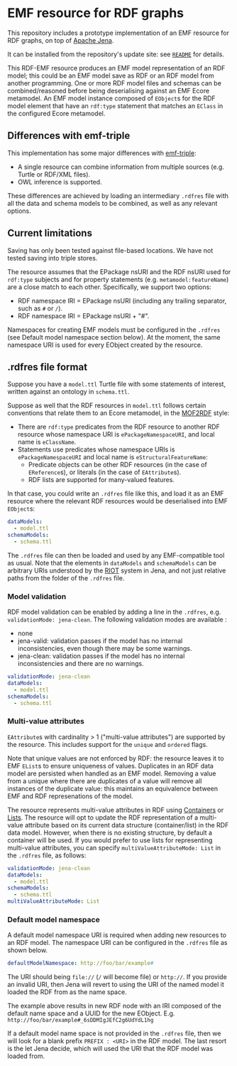 # EMF resource for RDF graphs

This repository includes a prototype implementation of an EMF resource for RDF graphs, on top of [Apache Jena](https://jena.apache.org/).

It can be installed from the repository's update site: see [`README`](./README.md) for details.

This RDF-EMF resource produces an EMF model representation of an RDF model; this could be an EMF model save as RDF or an RDF model from another programming. One or more RDF model files and schemas can be combined/reasoned before being deserialising against an EMF Ecore metamodel. An EMF model instance composed of `EObject`s for the RDF model element that have an `rdf:type` statement that matches an `EClass` in the configured Ecore metamodel.

## Differences with emf-triple

This implementation has some major differences with [emf-triple](https://github.com/ghillairet/emftriple):

* A single resource can combine information from multiple sources (e.g. Turtle or RDF/XML files).
* OWL inference is supported.

These differences are achieved by loading an intermediary `.rdfres` file with all the data and schema models to be combined, as well as any relevant options.

## Current limitations

Saving has only been tested against file-based locations. We have not tested saving into triple stores.

The resource assumes that the EPackage nsURI and the RDF nsURI used for `rdf:type` subjects and for property statements (e.g. `metamodel:featureName`) are a close match to each other.
Specifically, we support two options:

* RDF namespace IRI = EPackage nsURI (including any trailing separator, such as `#` or `/`).
* RDF namespace IRI = EPackage nsURI + "#".

Namespaces for creating EMF models must be configured in the `.rdfres` (see  Default model namespace section below).
At the moment, the same namespace URI is used for every EObject created by the resource.

## .rdfres file format

Suppose you have a `model.ttl` Turtle file with some statements of interest, written against an ontology in `schema.ttl`.

Suppose as well that the RDF resources in `model.ttl` follows certain conventions that relate them to an Ecore metamodel, in the [MOF2RDF](https://www.omg.org/spec/MOF2RDF/1.0/About-MOF2RDF) style:

* There are `rdf:type` predicates from the RDF resource to another RDF resource whose namespace URI is `ePackageNamespaceURI`, and local name is `eClassName`.
* Statements use predicates whose namespace URIs is `ePackageNamespaceURI` and local name is `eStructuralFeatureName`:
  * Predicate objects can be other RDF resources (in the case of `EReference`s), or literals (in the case of `EAttribute`s).
  * RDF lists are supported for many-valued features.

In that case, you could write an `.rdfres` file like this, and load it as an EMF resource where the relevant RDF resources would be deserialised into EMF `EObject`s:

```yaml
dataModels:
  - model.ttl
schemaModels:
  - schema.ttl
```

The `.rdfres` file can then be loaded and used by any EMF-compatible tool as usual.
Note that the elements in `dataModels` and `schemaModels` can be arbitrary URIs understood by the [RIOT](https://jena.apache.org/documentation/io/) system in Jena, and not just relative paths from the folder of the `.rdfres` file.

### Model validation

RDF model validation can be enabled by adding a line in the `.rdfres`, e.g. `validationMode: jena-clean`. The following validation modes are available :

- none
- jena-valid: validation passes if the model has no internal inconsistencies, even though there may be some warnings.
- jena-clean: validation passes if the model has no internal inconsistencies and there are no warnings.

```yaml
validationMode: jena-clean
dataModels:
  - model.ttl
schemaModels:
  - schema.ttl
```

### Multi-value attributes

`EAttribute`s with cardinality > 1 ("multi-value attributes") are supported by the resource.
This includes support for the `unique` and `ordered` flags.

Note that unique values are not enforced by RDF: the resource leaves it to EMF `EList`s to ensure uniqueness of values.
Duplicates in an RDF data model are persisted when handled as an EMF model.
Removing a value from a unique where there are duplicates of a value will remove all instances of the duplicate value: this maintains an equivalence between EMF and RDF represenations of the model.

The resource represents multi-value attributes in RDF using [Containers](https://www.w3.org/TR/rdf-schema/#ch_containervocab) or [Lists](https://www.w3.org/TR/rdf-schema/#ch_collectionvocab).
The resource will opt to update the RDF representation of a multi-value attribute based on its current data structure (container/list) in the RDF data model.
However, when there is no existing structure, by default a container will be used.
If you would prefer to use lists for representing multi-value attributes, you can specify `multiValueAttributeMode: List` in the `.rdfres` file, as follows:

```yaml
validationMode: jena-clean
dataModels:
  - model.ttl
schemaModels:
  - schema.ttl
multiValueAttributeMode: List
```

### Default model namespace

A default model namespace URI is required when adding new resources to an RDF model.
The namespace URI can be configured in the `.rdfres` file as shown below.

```yaml
defaultModelNamespace: http://foo/bar/example#
```
The URI should being `file://` (`/` will become file) or `http://`. If you provide an invalid URI, then Jena will revert to using the URI of the named model it loaded the RDF from as the name space. 

The example above results in new RDF node with an IRI composed of the default name space and a UUID for the new EObject. E.g. `http://foo/bar/example#_6sDDMIgJEfC2g6UdYdL1hg`

If a default model name space is not provided in the `.rdfres` file, then we will look for a blank prefix `PREFIX : <URI>` in the RDF model. The last resort is the let Jena decide, which will used the URI that the RDF model was loaded from.